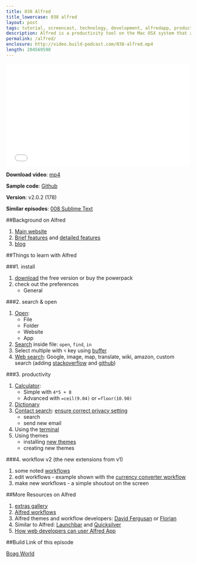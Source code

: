 ```yaml
---
title: 038 Alfred
title_lowercase: 038 alfred
layout: post
tags: tutorial, screencast, technology, development, alfredapp, productivity, hotkeys, keywords, workflow, automation
description: Alfred is a productivity tool on the Mac OSX system that allows us to search for many things or perform various actions with just hot keys at hand. In this episode we will look at features such as find, search, calculator, contacts. As developers, we will also learn how to run shell scripts and even create/edit themes and workflows! Alfred certainly adds a tonne of fun in our daily workflow.
permalink: /alfred/
enclosure: http://video.build-podcast.com/038-alfred.mp4
length: 204569598
---
```


<div id="video"><iframe src="//player.vimeo.com/video/63914078" width="500" height="281" frameborder="0" webkitallowfullscreen mozallowfullscreen allowfullscreen></iframe></div>

<p><strong>Download video</strong>: <a href="http://video.build-podcast.com/038-alfred.mp4" download="build-podcast-038-alfred.mp4">mp4</a></p>

**Sample code**: [Github](https://github.com/sayanee/build-podcast/tree/master/038-alfred)

**Version**: v2.0.2 (178)

**Similar episodes**: [008 Sublime Text](/sublime-text)

##Background on Alfred
1. [Main website](http://www.alfredapp.com/)
2. [Brief features](http://www.alfredapp.com/#features) and [detailed features](http://support.alfredapp.com/start)
3. [blog](http://blog.alfredapp.com/)

##Things to learn with Alfred

###1. install

1. [download](http://www.alfredapp.com/#download) the free version or buy the powerpack
2. check out the preferences
    - General

###2. search & open

1. [Open](http://support.alfredapp.com/features:default-results):
    - File
    - Folder
    - Website
    - App
2. [Search](http://support.alfredapp.com/features:file-search) inside file: `open`, `find`, `in`
3. Select multiple with `⌥` key using [buffer](http://support.alfredapp.com/features:file-search#file-buffer)
4. [Web search](http://support.alfredapp.com/features:web-search): Google, image, map, translate, wiki, amazon, custom search (adding [stackoverflow](http://stackoverflow.com/) and [github](https://github.com/))

###3. productivity

1. [Calculator](http://support.alfredapp.com/features:calculator):
     - Simple with `4*5 + 8`
     - Advanced with `=ceil(9.04)` or `=floor(10.98)`
2. [Dictionary](http://support.alfredapp.com/features:dictionary)
3. [Contact search](http://support.alfredapp.com/features:contacts): [ensure correct privacy setting](http://www.alfredforum.com/topic/1802-contacts-not-showing/)
    - search
    - send new email
1. Using the [terminal](http://support.alfredapp.com/features:terminal)
1. Using themes
    - installing [new themes](http://www.alfredforum.com/forum/4-v2-themes/)
    - creating new themes



###4. workflow v2 (the new extensions from v1)

1. some noted [workflows](http://blog.alfredapp.com/2013/04/03/alfred-v2-workflows-a-few-of-our-favourites-so-far/)
2. edit workflows - example shown with the [currency converter workflow](http://florianpellet.com/alfred/)
3. make new workflows - a simple shoutout on the screen

##More Resources on Alfred
1. [extras gallery](http://extras.alfredapp.com/)
2. [Alfred workflows](http://www.cultofmac.com/220283/great-workflows-to-help-you-get-more-done-with-alfred-2-0-feature/)
3. Alfred themes and workflow developers: [David Fergusan](http://dferg.us/) or [Florian](http://florianpellet.com/alfred/)
3. Similar to Alfred: [Launchbar](http://www.obdev.at/products/launchbar/index.html) and [Quicksilver](http://qsapp.com/)
4. [How web developers can user Alfred App](http://net.tutsplus.com/tutorials/tools-and-tips/how-web-developers-can-use-alfred/)

##Build Link of this episode

[Boag World](http://boagworld.com/)
